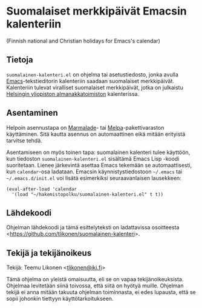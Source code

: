 Suomalaiset merkkipäivät Emacsin kalenteriin
============================================

(Finnish national and Christian holidays for Emacs's calendar)


Tietoja
-------

`suomalainen-kalenteri.el` on ohjelma tai asetustiedosto, jonka avulla
[Emacs][]-tekstieditorin kalenteriin saadaan suomalaiset merkkipäivät.
Kalenteriin tulevat viralliset suomalaiset merkkipäivät, jotka on
julkaistu [Helsingin yliopiston almanakkatoimiston][Almanakka]
kalenterissa.

[Emacs]:     http://www.gnu.org/software/emacs/
[Almanakka]: http://almanakka.helsinki.fi/


Asentaminen
-----------

Helpoin asennustapa on [Marmalade][]- tai [Melpa][]-pakettivaraston
käyttäminen. Sitä kautta asennus on automaattinen eikä mitään erityistä
tarvitse tehdä.

[Marmalade]: http://marmalade-repo.org/
[Melpa]:     http://melpa.milkbox.net/

Asentamiseen on myös toinen tapa: suomalainen kalenteri tulee käyttöön,
kun tiedoston `suomalainen-kalenteri.el` sisältämä Emacs Lisp -koodi
suoritetaan. Lienee järkevintä asettaa Emacs tekemään se
automaattisesti, kun `calendar`-osa ladataan. Emacsin
käynnistystiedostoon `~/.emacs` tai `~/.emacs.d/init.el` voi lisätä
esimerkiksi seuraavanlaisen lausekkeen:

    (eval-after-load 'calendar
      '(load "~/hakemistopolku/suomalainen-kalenteri.el" t t))


Lähdekoodi
----------

Ohjelman lähdekoodi ja tämä esittelyteksti on ladattavissa osoitteesta
<<https://github.com/tlikonen/suomalainen-kalenteri>>.


Tekijä ja tekijänoikeus
-----------------------

Tekijä: Teemu Likonen <<tlikonen@iki.fi>>

Tämä ohjelma on yleistä omaisuutta, eli se on vapaa tekijänoikeuksista.
Ohjelmaa levitetään siinä toivossa, että siitä on hyötyä muille.
Ohjelman tekijä ei anna mitään takuuta ohjelman toiminnasta, ei edes
lupausta, että se sopii johonkin tiettyyn käyttötarkoitukseen.
